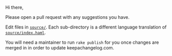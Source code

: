 Hi there,

Please open a pull request with any suggestions you have.

Edit files in [`source/`](source/). Each sub-directory is a different language translation of [`source/index.haml`](source/index.haml).

You will need a maintainer to run `rake publish` for you once changes are merged in in order to update keepachangelog.com.
